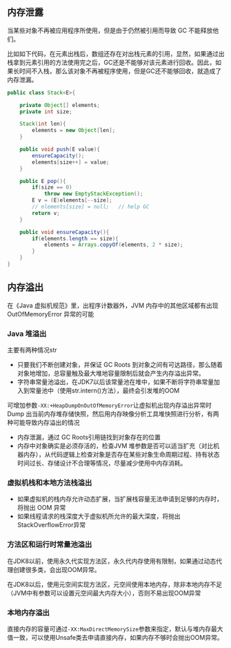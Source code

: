 ## 内存泄露

当某些对象不再被应用程序所使用，但是由于仍然被引用而导致 GC 不能释放他们。

比如如下代码，在元素出栈后，数组还存在对出栈元素的引用，显然，如果通过出栈拿到元素引用的方法使用完之后，GC还是不能够对该元素进行回收。因此，如果长时间不入栈，那么该对象不再被程序使用，但是GC还不能够回收，就造成了内存泄漏。

```java
public class Stack<E>{

    private Object[] elements;
    private int size;

    Stack(int len){
        elements = new Object[len];
    }

    public void push(E value){
        ensureCapacity();
        elements[size++] = value;
    }

    public E pop(){
        if(size == 0)
            throw new EmptyStackException();
        E v = (E)elements[--size];
        // elements[size] = null;   // help GC
        return v;
    }

    public void ensureCapacity(){
        if(elements.length == size){
            elements = Arrays.copyOf(elements, 2 * size);
        }
    }   
}
```

## 内存溢出

在《Java 虚拟机规范》里，出程序计数器外，JVM 内存中的其他区域都有出现 OutOfMemoryError 异常的可能

### Java 堆溢出

主要有两种情况str

- 只要我们不断创建对象，并保证 GC Roots 到对象之间有可达路径，那么随着对象地增加，总容量触及最大堆地容量限制后就会产生内存溢出异常。
- 字符串常量池溢出，在JDK7以后该常量池在堆中，如果不断将字符串常量加入到常量池中（使用str.intern()方法），最终会引发堆的OOM

可增加参数`-XX:+HeapDumpOnOutOfMemoryError`让虚拟机出现内存溢出异常时 Dump 出当前内存堆存储快照，然后用内存映像分析工具堆快照进行分析，有两种可能导致内存溢出的情况

- 内存泄漏，通过 GC Roots引用链找到对象存在的位置
- 内存中对象确实是必须存活的，检查JVM 堆参数是否可以适当扩充（对比机器内存），从代码逻辑上检查对象是否存在某些对象生命周期过程、持有状态时间过长、存储设计不合理等情况，尽量减少使用中内存消耗。

### 虚拟机栈和本地方法栈溢出

- 如果虚拟机的栈内存允许动态扩展，当扩展栈容量无法申请到足够的内存时，将抛出 OOM 异常
- 如果线程请求的栈深度大于虚拟机所允许的最大深度，将抛出StackOverflowError异常

### 方法区和运行时常量池溢出

在JDK8以前，使用永久代实现方法区，永久代内存使用有限制，如果通过动态代理创建很多类，会出现OOM异常。

在JDK8以后，使用元空间实现方法区，元空间使用本地内存，除非本地内存不足（JVM中有参数可以设置元空间最大内存大小），否则不易出现OOM异常

### 本地内存溢出

直接内存的容量可通过`-XX:MaxDirectMemorySize`参数来指定，默认与堆内存最大值一致，可以使用Unsafe类去申请直接内存，如果内存不够时会抛出OOM异常。